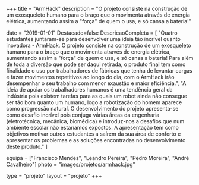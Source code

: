 +++
title = "ArmHack"
description = "O projeto consiste na construção de um exosqueleto humano para o braço que o movimenta através de energia elétrica, aumentando assim a \"força\" de quem o usa, e só cansa a bateria!"

date = "2019-01-01"
Destacado=false
DescricaoCompleta = [
    "Quatro estudantes juntaram-se para desenvolver uma ideia tão incrível quanto inovadora - ArmHack. O projeto consiste na construção de um exosqueleto humano para o braço que o movimenta através de energia elétrica, aumentando assim a \"força\" de quem o usa, e só cansa a bateria! Para além de toda a diversão que pode ser daqui retirada, o produto final tem como finalidade o uso por trabalhadores de fábricas que tenha de levantar cargas e fazer movimentos repetitivos ao longo do dia, com o ArmHack irão desempenhar o seu trabalho com menor exaustão e maior eficiência.",
    "A ideia de apoiar os trabalhadores humanos é uma tendência geral da indústria pois existem tarefas para as quais um robot ainda não consegue ser tão bom quanto um humano, logo a robotização do homem aparece como progressão natural. O desenvolvimento do projeto apresenta-se como desafio incrível pois conjuga várias áreas da engenharia (eletrotécnica, mecânica, biomédica) e introduz-nos a desafios que num ambiente escolar não estaríamos expostos. A apresentação tem como objetivos motivar outros estudantes a saírem da sua área de conforto e apresentar os problemas e as soluções encontradas no desenvolvimento deste produto."
]

equipa = ["Francisco Mendes",
    "Leandro Pereira",
    "Pedro Moreira",
    "André Cavalheiro"]
photo = "images/projetos/armhack.jpg"

type = "projeto"
layout = "projeto"
+++

